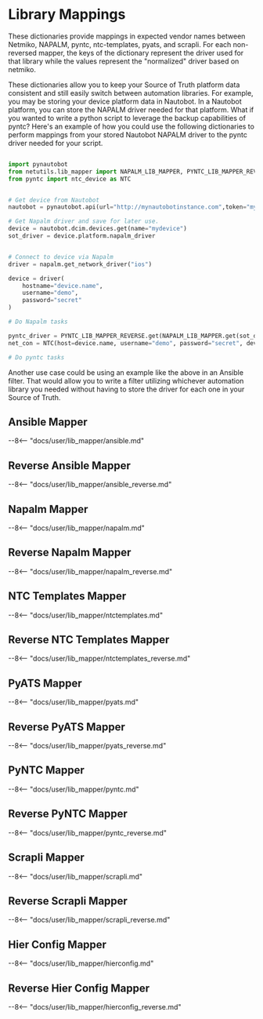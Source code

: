 # Library Mappings

These dictionaries provide mappings in expected vendor names between Netmiko, NAPALM, pyntc, ntc-templates, pyats, and scrapli. For each non-reversed mapper, the keys of the dictionary represent the driver used for that library while the values represent the "normalized" driver based on netmiko.

These dictionaries allow you to keep your Source of Truth platform data consistent and still easily switch between automation libraries. For example, you may be storing your device platform data in Nautobot. In a Nautobot platform, you can store the NAPALM driver needed for that platform. What if you wanted to write a python script to leverage the backup capabilities of pyntc? Here's an example of how you could use the following dictionaries to perform mappings from your stored Nautobot NAPALM driver to the pyntc driver needed for your script.

```python

import pynautobot
from netutils.lib_mapper import NAPALM_LIB_MAPPER, PYNTC_LIB_MAPPER_REVERSE
from pyntc import ntc_device as NTC


# Get device from Nautobot
nautobot = pynautobot.api(url="http://mynautobotinstance.com",token="mytoken")

# Get Napalm driver and save for later use.
device = nautobot.dcim.devices.get(name="mydevice")
sot_driver = device.platform.napalm_driver


# Connect to device via Napalm
driver = napalm.get_network_driver("ios")

device = driver(
    hostname="device.name",
    username="demo",
    password="secret"
)

# Do Napalm tasks

pyntc_driver = PYNTC_LIB_MAPPER_REVERSE.get(NAPALM_LIB_MAPPER.get(sot_driver))
net_con = NTC(host=device.name, username="demo", password="secret", device_type=pyntc_driver)

# Do pyntc tasks
```

Another use case could be using an example like the above in an Ansible filter. That would allow you to write a filter utilizing whichever automation library you needed without having to store the driver for each one in your Source of Truth.


## Ansible Mapper

--8<-- "docs/user/lib_mapper/ansible.md"

## Reverse Ansible Mapper

--8<-- "docs/user/lib_mapper/ansible_reverse.md"

## Napalm Mapper

--8<-- "docs/user/lib_mapper/napalm.md"

## Reverse Napalm Mapper

--8<-- "docs/user/lib_mapper/napalm_reverse.md"

## NTC Templates Mapper

--8<-- "docs/user/lib_mapper/ntctemplates.md"

## Reverse NTC Templates Mapper

--8<-- "docs/user/lib_mapper/ntctemplates_reverse.md"

## PyATS Mapper

--8<-- "docs/user/lib_mapper/pyats.md"

## Reverse PyATS Mapper

--8<-- "docs/user/lib_mapper/pyats_reverse.md"

## PyNTC Mapper

--8<-- "docs/user/lib_mapper/pyntc.md"

## Reverse PyNTC Mapper

--8<-- "docs/user/lib_mapper/pyntc_reverse.md"

## Scrapli Mapper

--8<-- "docs/user/lib_mapper/scrapli.md"

## Reverse Scrapli Mapper
--8<-- "docs/user/lib_mapper/scrapli_reverse.md"

## Hier Config Mapper
--8<-- "docs/user/lib_mapper/hierconfig.md"

## Reverse Hier Config Mapper
--8<-- "docs/user/lib_mapper/hierconfig_reverse.md"